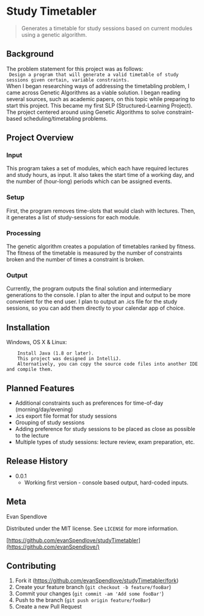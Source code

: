 # Study Timetabler
> Generates a timetable for study sessions based on current modules using a genetic algorithm.

## Background   
The problem statement for this project was as follows:   
    ``` Design a program that will generate a valid timetable of study sessions given certain, variable constraints.```   
When I began researching ways of addressing the timetabling problem, I came across Genetic Algorithms as a viable solution. I began reading several sources, such as academic papers, on this topic while preparing to start this project. This became my first SLP (Structured-Learning Project). The project centered around using Genetic Algorithms to solve constraint-based scheduling/timetabling problems.

## Project Overview

### Input
This program takes a set of modules, which each have required lectures and study hours, as input. 
It also takes the start time of a working day, and the number of (hour-long) periods which can be assigned events.
### Setup
First, the program removes time-slots that would clash with lectures.
Then, it generates a list of study-sessions for each module.
### Processing
The genetic algorithm creates a population of timetables ranked by fitness.
The fitness of the timetable is measured by the number of constraints broken and the number of times a constraint is broken. 
### Output
Currently, the program outputs the final solution and intermediary generations to the console.
I plan to alter the input and output to be more convenient for the end user.
I plan to output an .ics file for the study sessions, so you can add them directly to your calendar app of choice.

## Installation

Windows, OS X & Linux:

```
    Install Java (1.8 or later).
    This project was designed in IntelliJ.
    Alternatively, you can copy the source code files into another IDE and compile them.
```

## Planned Features
- Additional constraints such as preferences for time-of-day (morning/day/evening)
- .ics export file format for study sessions
- Grouping of study sessions
- Adding preference for study sessions to be placed as close as possible to the lecture
- Multiple types of study sessions: lecture review, exam preparation, etc.

## Release History

* 0.0.1
    * Working first version - console based output, hard-coded inputs.

## Meta

Evan Spendlove

Distributed under the MIT license. See ``LICENSE`` for more information.

[https://github.com/evanSpendlove/studyTimetabler](https://github.com/evanSpendlove/)

## Contributing

1. Fork it (<https://github.com/evanSpendlove/studyTimetabler/fork>)
2. Create your feature branch (`git checkout -b feature/fooBar`)
3. Commit your changes (`git commit -am 'Add some fooBar'`)
4. Push to the branch (`git push origin feature/fooBar`)
5. Create a new Pull Request

